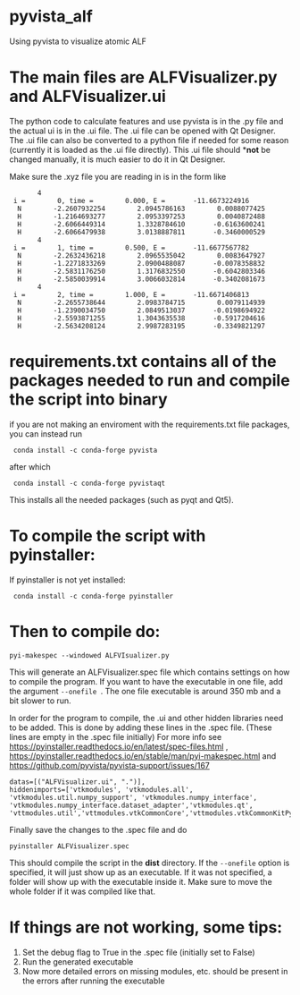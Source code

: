 # pyvista_alf
Using pyvista to visualize atomic ALF
# The main files are ALFVisualizer.py and ALFVisualizer.ui
The python code to calculate features and use pyvista is in the .py file and the actual ui is in the .ui file. The .ui file can be opened with Qt Designer.
The .ui file can also be converted to a python file if needed for some reason (currently it is loaded as the .ui file directly). This .ui file should ***not** be
changed manually, it is much easier to do it in Qt Designer.

Make sure the .xyz file you are reading in is in the form like

```
       4
 i =        0, time =        0.000, E =       -11.6673224916
  N        -2.2607932254        2.0945786163        0.0088077425
  H        -1.2164693277        2.0953397253        0.0040872488
  H        -2.6066449314        1.3328784610       -0.6163600241
  H        -2.6066479938        3.0138887811       -0.3460000529
       4
 i =        1, time =        0.500, E =       -11.6677567782
  N        -2.2632436218        2.0965535042        0.0083647927
  H        -1.2271833269        2.0900488087       -0.0078358832
  H        -2.5831176250        1.3176832550       -0.6042803346
  H        -2.5850039914        3.0066032814       -0.3402081673
       4
 i =        2, time =        1.000, E =       -11.6671406813
  N        -2.2655738644        2.0983784715        0.0079114939
  H        -1.2390034750        2.0849513037       -0.0198694922
  H        -2.5593871255        1.3043635538       -0.5917204616
  H        -2.5634208124        2.9987283195       -0.3349821297
```


# requirements.txt contains all of the packages needed to run and compile the script into binary

if you are not making an enviroment with the requirements.txt file packages, you can instead run

```
 conda install -c conda-forge pyvista 
```

after which

```
 conda install -c conda-forge pyvistaqt 
```

This installs all the needed packages (such as pyqt and Qt5).


# To compile the script with pyinstaller:

If pyinstaller is not yet installed:

```
 conda install -c conda-forge pyinstaller 
 ```

# Then to compile do:

 ```
pyi-makespec --windowed ALFVIsualizer.py
 ```
 This will generate an ALFVisualizer.spec file which contains settings on how to compile the program. If you want to have the executable in one file,
 add the argument `--onefile `. The one file executable is around 350 mb and a bit slower to run.

 In order for the program to compile, the .ui and other hidden libraries need to be added. This is done by
 adding these lines in the .spec file. (These lines are empty in the .spec file initially)
 For more info see https://pyinstaller.readthedocs.io/en/latest/spec-files.html , https://pyinstaller.readthedocs.io/en/stable/man/pyi-makespec.html
 and https://github.com/pyvista/pyvista-support/issues/167

```
datas=[("ALFVisualizer.ui", ".")],
hiddenimports=['vtkmodules', 'vtkmodules.all', 'vtkmodules.util.numpy_support', 'vtkmodules.numpy_interface', 'vtkmodules.numpy_interface.dataset_adapter','vtkmodules.qt', 'vttmodules.util','vttmodules.vtkCommonCore','vttmodules.vtkCommonKitPython','vtkmodules.qt.QVTKRenderWindowInteractor'],
```

Finally save the changes to the .spec file and do

```
pyinstaller ALFVisualizer.spec
```

This should compile the script in the **dist** directory. If the `--onefile` option is specified, it will just show up as an executable. If it was not specified,
a folder will show up with the executable inside it. Make sure to move the whole folder if it was compiled like that.

# If things are not working, some tips:

1. Set the debug flag to True in the .spec file (initially set to False)
2. Run the generated executable
3. Now more detailed errors on missing modules, etc. should be present in the errors after running the executable

